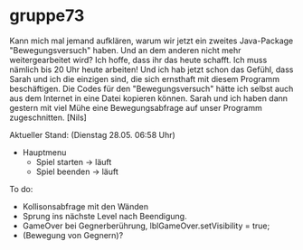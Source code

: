 gruppe73
========

Kann mich mal jemand aufklären, warum wir jetzt ein zweites Java-Package "Bewegungsversuch" haben. Und an dem anderen nicht mehr weitergearbeitet wird?
Ich hoffe, dass ihr das heute schafft. Ich muss nämlich bis 20 Uhr heute arbeiten! Und ich hab jetzt schon das Gefühl, dass Sarah und ich die einzigen sind, die sich ernsthaft mit diesem Programm beschäftigen. 
Die Codes für den "Bewegungsversuch" hätte ich selbst auch aus dem Internet in eine Datei kopieren können. Sarah und ich haben dann gestern mit viel Mühe eine Bewegungsabfrage auf unser Programm zugeschnitten. 
[Nils]


Aktueller Stand: (Dienstag 28.05. 06:58 Uhr)

- Hauptmenu 
  - Spiel starten -> läuft
  - Spiel beenden -> läuft


To do:

- Kollisonsabfrage mit den Wänden
- Sprung ins nächste Level nach Beendigung.
- GameOver bei Gegnerberührung, lblGameOver.setVisibility = true;
- (Bewegung von Gegnern)?


  

